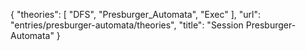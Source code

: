 {
    "theories": [
        "DFS",
        "Presburger_Automata",
        "Exec"
    ],
    "url": "entries/presburger-automata/theories",
    "title": "Session Presburger-Automata"
}
